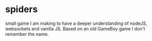 # spiders
small game I am making to have a deeper understanding of nodeJS, websockets and vanilla JS. Based on an old GameBoy game I don't remember the name.
